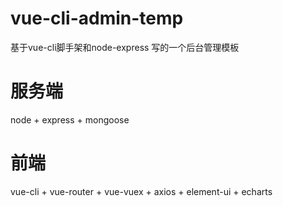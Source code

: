 # vue-cli-admin-temp
基于vue-cli脚手架和node-express 写的一个后台管理模板

# 服务端
node + express + mongoose

# 前端
vue-cli + vue-router + vue-vuex + axios + element-ui + echarts

